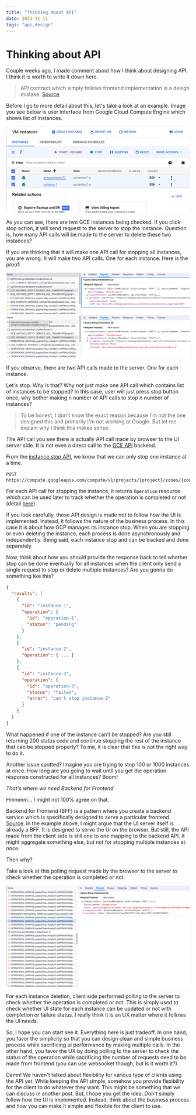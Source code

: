 ```yaml
---
title: "Thinking about API"
date: 2023-11-11
tags: "api,design"
---
```


# Thinking about API

Couple weeks ago, I made comment about how I think about designing API. I think it is worth to write it down here. 

> API contract which simply follows frontend implementation is a design mistake. [Source](https://twitter.com/imrenagi/status/1721510844121415698)

Before I go to more detail about this, let's take a look at an example. Image you see below is user interface from Google Cloud Compute Engine which shows list of instances.

![instance-list](./assets/2023-11-11-designing-apis/instance-list.png)

As you can see, there are two GCE instances being checked. If you click stop action, it will send request to the server to stop the instance. Question is, how many API calls will be made to the server to delete these two instances?

If you are thinking that it will make one API call for stopping all instances, you are wrong. It will make two API calls. One for each instance. Here is the proof:

![stop instance 1](./assets/2023-11-11-designing-apis/stop-instance1.png)
![stop instance 2](./assets/2023-11-11-designing-apis/stop-instance2.png)

If you observe, there are two API calls made to the server. One for each instance.

Let's stop. Why is that? Why not just make one API call which contains list of instances to be stopped? In this case, user will just press stop button once, why bother making n number of API calls to stop n number of instances?

> To be honest, I don't know the exact reason because I'm not the one designed this and primarily I'm not working at Google. But let me explain why I think this makes sense.

The API call you see there is actually API call made by browser to the UI server side. It is not even a direct call to the [GCE API](https://cloud.google.com/compute/docs/reference/rest/v1) backend. 

From the [instance stop API](https://cloud.google.com/compute/docs/reference/rest/v1/instances/stop), we know that we can only stop one instance at a time. 

```
POST https://compute.googleapis.com/compute/v1/projects/{project}/zones/{zone}/instances/{instance}/stop
```

For each API call for stopping the instance, it returns `Operation` resource which can be used later to track whether the operation is completed or not (detail [here](https://cloud.google.com/compute/docs/reference/rest/v1/instances/stop#response-body)). 

If you look carefully, these API design is made not to follow how the UI is implemented. Instead, it follows the nature of the business process. In this case it is about how GCP manages its instance stop. When you are stopping or even deleting the instance, each process is done asynchronously and independently. Being said, each instance stop and can be tracked and done separately. 

Now, think about how you should provide the response back to tell whether stop can be done eventually for all instances when the client only send a single request to stop or delete multiple instances? Are you gonna do something like this?

```json
{
  "results": [
    {
      "id": "instance-1",      
      "operation": {
        "id": "operation-1",
        "status": "pending"
      }
    },
    {
      "id": "instance-2",
      "operation": { ... }
    },
    {
      "id": "instance-3",
      "operation": { 
        "id": "operation-3",
        "status": "failed",
        "error": "can't stop instance-3"
      }
    }
  ]
}
```

What happened if one of the instance can't be stopped? Are you still returning 200 status code and continue stopping the rest of the instance that can be stopped properly? To me, it is clear that this is not the right way to do it. 

Another issue spotted? Imagine you are trying to stop 100 or 1000 instances at once. How long are you going to wait until you get the operation response constructed for all instances? Boom!

_That's where we need Backend for Frontend_

Hmmmm... I might not 100% agree on that.

Backend for Frontend (BFF) is a pattern where you create a backend service which is specifically designed to serve a particular frontend. [Source](https://samnewman.io/patterns/architectural/bff/). In the example above, I might argue that the UI server itself is already a BFF. It is designed to serve the UI on the browser. But still, the API made from the client side is still one to one mapping to the backend API. It might aggregate something else, but not for stopping multiple instances at once.

Then why? 

Take a look at this polling request made by the browser to the server to check whether the operation is completed or not.

![polling](./assets/2023-11-11-designing-apis/polling.png)

For each instance deletion, client side performed polling to the server to check whether the operation is completed or not. This is simply used to check whether UI state for each instance can be updated or not with completion or failure status. I really think it is an UX matter where it follows the UI needs.

So, I hope you can start see it. Everything here is just tradeoff. In one hand, you favor the simplicity so that you can design clean and simple business process while sacrificing ui performance by making multiple calls. In the other hand, you favor the UX by doing polling to the server to check the status of the operation while sacrificing the number of requests need to be made from frontend (you can use websocket though, but is it worth it?).

Damn! We haven't talked about flexibility for various type of clients using the API yet. While keeping the API simple, somehow you provide flexibility for the client to do whatever they want. This might be something that we can discuss in another post. But, I hope you get the idea. Don't simply follow how the UI is implemented. Instead, think about the business process and how you can make it simple and flexible for the client to use.